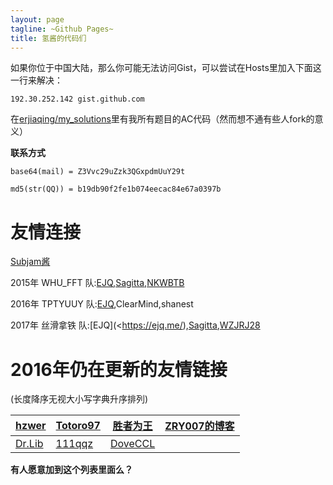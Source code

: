 ```yaml
---
layout: page
tagline: ~Github Pages~
title: 氢酱的代码们
---
```


如果你位于中国大陆，那么你可能无法访问Gist，可以尝试在Hosts里加入下面这一行来解决：

`192.30.252.142 gist.github.com`

在[erjiaqing/my\_solutions](<https://github.com/erjiaqing/my_solutions>)里有我所有题目的AC代码（然而想不通有些人fork的意义）

**联系方式**

`base64(mail) = Z3Vvc29uZzk3QGxpdmUuY29t`

`md5(str(QQ)) = b19db90f2fe1b074eecac84e67a0397b`

友情连接
========

[Subjam酱](<http://dailinsubjam.github.io/>)

2015年 WHU\_FFT 队:[EJQ](<https://ejq.me/>),[Sagitta](<http://www.cnblogs.com/sagitta/>),[NKWBTB](<http://blog.csdn.net/nkwbtb>)

2016年 TPTYUUY 队:[EJQ](<https://ejq.me/>),ClearMind,shanest

2017年 丝滑拿铁 队:[EJQ](<https://ejq.me/),[Sagitta](<http://www.cnblogs.com/sagitta/>),[WZJRJ28](<http://blog.csdn.net/u014258433/>)

2016年仍在更新的友情链接
========================

(长度降序无视大小写字典升序排列)

[hzwer](<http://hzwer.com>)           | [Totoro97](<http://o-o-o-y.diandian.com/>) | [胜者为王](<http://jiruyi910387714.is-programmer.com/>) | [ZRY007的博客](<http://www.swzry.com/>)                 |
|------------------------------------------------|---------------------------------------|--------------------------------------------|---------------------------------------------------------|
| [Dr.Lib](<http://im.librazy.org>)            | [111qqz](<http://111qqz.com/>) | [DoveCCL](<https://c.ecl.me/>)    |  |

**有人愿意加到这个列表里面么？**
